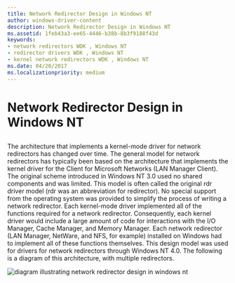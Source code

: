 ```yaml
---
title: Network Redirector Design in Windows NT
author: windows-driver-content
description: Network Redirector Design in Windows NT
ms.assetid: 1feb43a3-ee65-4446-b38b-8b3f9188f43d
keywords:
- network redirectors WDK , Windows NT
- redirector drivers WDK , Windows NT
- kernel network redirectors WDK , Windows NT
ms.date: 04/20/2017
ms.localizationpriority: medium
---
```


# Network Redirector Design in Windows NT


## <span id="ddk_network_redirector_design_in_windows_nt_if"></span><span id="DDK_NETWORK_REDIRECTOR_DESIGN_IN_WINDOWS_NT_IF"></span>


The architecture that implements a kernel-mode driver for network redirectors has changed over time. The general model for network redirectors has typically been based on the architecture that implements the kernel driver for the Client for Microsoft Networks (LAN Manager Client). The original scheme introduced in Windows NT 3.0 used no shared components and was limited. This model is often called the original rdr driver model (rdr was an abbreviation for redirector). No special support from the operating system was provided to simplify the process of writing a network redirector. Each kernel-mode driver implemented all of the functions required for a network redirector. Consequently, each kernel driver would include a large amount of code for interactions with the I/O Manager, Cache Manager, and Memory Manager. Each network redirector (LAN Manager, NetWare, and NFS, for example) installed on Windows had to implement all of these functions themselves. This design model was used for drivers for network redirectors through Windows NT 4.0. The following is a diagram of this architecture, with multiple redirectors.

![diagram illustrating network redirector design in windows nt](images/redir-01.png)

 

 





